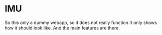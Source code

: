 # IMU
So this only a dummy webapp, so it does not really function
It only shows how it should look like.
And the main features are there.
